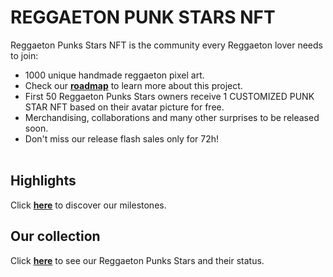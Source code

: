 # REGGAETON PUNK STARS NFT

Reggaeton Punks Stars NFT is the community every Reggaeton lover needs to join:
* 1000 unique handmade reggaeton pixel art.
* Check our [<b>roadmap</b>](roadmap.html) to learn more about this project.
* First 50 Reggaeton Punks Stars owners receive 1 CUSTOMIZED PUNK STAR NFT based on their avatar picture for free. 
* Merchandising, collaborations and many other surprises to be released soon.
* Don't miss our release flash sales only for 72h! <br><br>


## Highlights

Click [<b>here</b>](highlights.html) to discover our milestones. <br>

## Our collection
Click [<b>here</b>](nfts.html) to see our Reggaeton Punks Stars and their status. <br>
